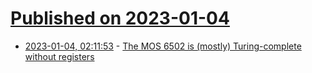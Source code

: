 # [Published on 2023-01-04](index.md)

* [2023-01-04, 02:11:53](https://lobste.rs/s/idu6ni/mos_6502_is_mostly_turing_complete) - [The MOS 6502 is (mostly) Turing-complete without registers](https://oldvcr.blogspot.com/2023/01/the-mos-6502-is-mostly-turing-complete.html)

